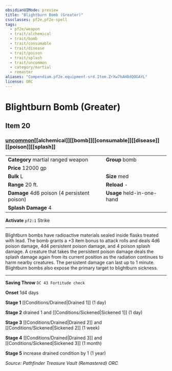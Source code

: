 ```yaml
---
obsidianUIMode: preview
title: "Blightburn Bomb (Greater)"
cssclasses: pf2e,pf2e-spell
tags:
  - pf2e/weapon
  - trait/alchemical
  - trait/bomb
  - trait/consumable
  - trait/disease
  - trait/poison
  - trait/splash
  - trait/uncommon
  - category/martial
  - remaster
aliases: "Compendium.pf2e.equipment-srd.Item.ZrXw7hAH8dQOGAYL"
license: ORC
---
```

# Blightburn Bomb (Greater)
## Item 20
### [uncommon](uncommon "Uncommon Rarity Trait")[[alchemical]][[bomb]][[consumable]][[disease]][[poison]][[splash]]

|  |  |
| -- | -- |
| **Category** martial ranged weapon | **Group** bomb |
| **Price** 12000 gp |  |
| **Bulk** L | **Size** med |
|**Range** 20 ft.| **Reload** -|
| **Damage** 4d6 poison (4 persistent poison) | **Usage** held-in-one-hand |
| **Splash Damage** 4 | |


**Activate** `pf2:1` Strike

* * *

Blightburn bombs have radioactive materials sealed inside flasks treated with lead. The bomb grants a +3 item bonus to attack rolls and deals 4d6 poison damage, 4d4 persistent poison damage, and 4 poison splash damage. A creature that takes the persistent poison damage deals the splash damage again from its current position as the radiation continues to harm nearby creatures. The persistent damage can last up to 1 minute. Blightburn bombs also expose the primary target to blightburn sickness.

* * *

**Saving Throw** `DC 43 Fortitude check`

**Onset** 1d4 days

**Stage 1** [[Conditions/Drained|Drained 1]] (1 day)

**Stage 2** drained 1 and [[Conditions/Sickened|Sickened 1]] (1 day)

**Stage 3** [[Conditions/Drained|Drained 2]] and [[Conditions/Sickened|Sickened 2]] (1 week)

**Stage 4** [[Conditions/Drained|Drained 3]] and [[Conditions/Sickened|Sickened 3]] (1 month)

**Stage 5** increase drained condition by 1 (1 year)

*Source: Pathfinder Treasure Vault (Remastered)*
*ORC*